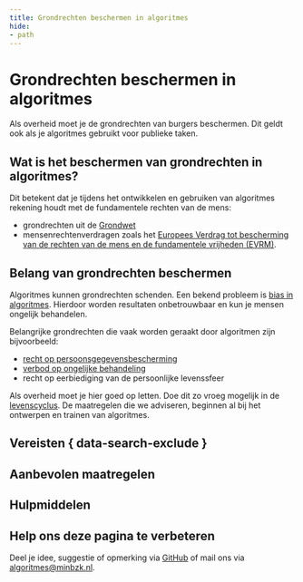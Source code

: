 ```yaml
---
title: Grondrechten beschermen in algoritmes
hide:
- path
---
```


# Grondrechten beschermen in algoritmes
Als overheid moet je de grondrechten van burgers beschermen. Dit geldt ook als je algoritmes gebruikt voor publieke taken.

## Wat is het beschermen van grondrechten in algoritmes?
Dit betekent dat je tijdens het ontwikkelen en gebruiken van algoritmes rekening houdt met de fundamentele rechten van de mens:

* grondrechten uit de [Grondwet](https://www.denederlandsegrondwet.nl/id/vlxups19rfoe/hoofdstuk_1_grondrechten)
* mensenrechtenverdragen zoals het [Europees Verdrag tot bescherming van de rechten van de mens en de fundamentele vrijheden (EVRM)](https://eur-lex.europa.eu/legal-content/NL/TXT/?uri=LEGISSUM:eu_human_rights_convention).

## Belang van grondrechten beschermen
Algoritmes kunnen grondrechten schenden. Een bekend probleem is [bias in algoritmes](bias-en-non-discriminatie.md). Hierdoor worden resultaten onbetrouwbaar en kun je mensen ongelijk behandelen.

Belangrijke grondrechten die vaak worden geraakt door algoritmen zijn bijvoorbeeld:

* [recht op persoonsgegevensbescherming](privacy-en-gegevensbescherming.md)
* [verbod op ongelijke behandeling](bias-en-non-discriminatie.md)
* recht op eerbiediging van de persoonlijke levenssfeer

Als overheid moet je hier goed op letten. Doe dit zo vroeg mogelijk in de [levenscyclus](../levenscyclus/index.md). De maatregelen die we adviseren, beginnen al bij het ontwerpen en trainen van algoritmes.


## Vereisten { data-search-exclude }

<!-- list_vereisten onderwerp/fundamentele-rechten no-search no-onderwerp no-rol no-levenscyclus -->

## Aanbevolen maatregelen

<!-- list_maatregelen onderwerp/fundamentele-rechten no-search no-onderwerp no-rol no-levenscyclus -->

## Hulpmiddelen

<!-- list_hulpmiddelen onderwerp/fundamentele-rechten no-search no-onderwerp no-rol no-levenscyclus no-id -->

## Help ons deze pagina te verbeteren
Deel je idee, suggestie of opmerking via [GitHub](https://github.com/MinBZK/Algoritmekader/issues/new/choose) of mail ons via [algoritmes@minbzk.nl](mailto:algoritmes@minbzk.nl).
